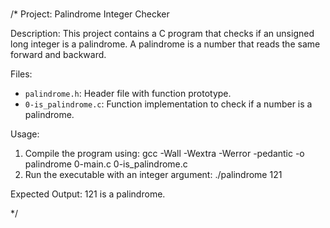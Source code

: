 ###
/*
Project: Palindrome Integer Checker

Description:
This project contains a C program that checks if an unsigned long integer
is a palindrome. A palindrome is a number that reads the same forward and
backward.

Files:
- `palindrome.h`: Header file with function prototype.
- `0-is_palindrome.c`: Function implementation to check if a number is a palindrome.

Usage:
1. Compile the program using:
   gcc -Wall -Wextra -Werror -pedantic -o palindrome 0-main.c 0-is_palindrome.c
2. Run the executable with an integer argument:
   ./palindrome 121

Expected Output:
121 is a palindrome.

*/